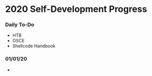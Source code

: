 # 2020 Self-Development Progress
### Daily To-Do
* HTB
* OSCE
* Shellcode Handbook

### 01/01/20
* 
